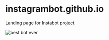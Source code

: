 # instagrambot.github.io
Landing page for Instabot project.

![best bot ever](https://github.com/instagrambot/instagrambot.github.io/blob/master/img/logo-black.png)
